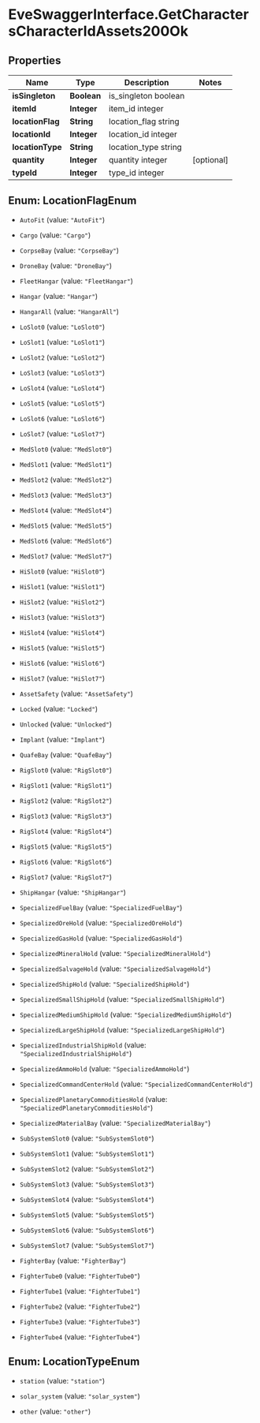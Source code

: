 # EveSwaggerInterface.GetCharactersCharacterIdAssets200Ok

## Properties
Name | Type | Description | Notes
------------ | ------------- | ------------- | -------------
**isSingleton** | **Boolean** | is_singleton boolean | 
**itemId** | **Integer** | item_id integer | 
**locationFlag** | **String** | location_flag string | 
**locationId** | **Integer** | location_id integer | 
**locationType** | **String** | location_type string | 
**quantity** | **Integer** | quantity integer | [optional] 
**typeId** | **Integer** | type_id integer | 


<a name="LocationFlagEnum"></a>
## Enum: LocationFlagEnum


* `AutoFit` (value: `"AutoFit"`)

* `Cargo` (value: `"Cargo"`)

* `CorpseBay` (value: `"CorpseBay"`)

* `DroneBay` (value: `"DroneBay"`)

* `FleetHangar` (value: `"FleetHangar"`)

* `Hangar` (value: `"Hangar"`)

* `HangarAll` (value: `"HangarAll"`)

* `LoSlot0` (value: `"LoSlot0"`)

* `LoSlot1` (value: `"LoSlot1"`)

* `LoSlot2` (value: `"LoSlot2"`)

* `LoSlot3` (value: `"LoSlot3"`)

* `LoSlot4` (value: `"LoSlot4"`)

* `LoSlot5` (value: `"LoSlot5"`)

* `LoSlot6` (value: `"LoSlot6"`)

* `LoSlot7` (value: `"LoSlot7"`)

* `MedSlot0` (value: `"MedSlot0"`)

* `MedSlot1` (value: `"MedSlot1"`)

* `MedSlot2` (value: `"MedSlot2"`)

* `MedSlot3` (value: `"MedSlot3"`)

* `MedSlot4` (value: `"MedSlot4"`)

* `MedSlot5` (value: `"MedSlot5"`)

* `MedSlot6` (value: `"MedSlot6"`)

* `MedSlot7` (value: `"MedSlot7"`)

* `HiSlot0` (value: `"HiSlot0"`)

* `HiSlot1` (value: `"HiSlot1"`)

* `HiSlot2` (value: `"HiSlot2"`)

* `HiSlot3` (value: `"HiSlot3"`)

* `HiSlot4` (value: `"HiSlot4"`)

* `HiSlot5` (value: `"HiSlot5"`)

* `HiSlot6` (value: `"HiSlot6"`)

* `HiSlot7` (value: `"HiSlot7"`)

* `AssetSafety` (value: `"AssetSafety"`)

* `Locked` (value: `"Locked"`)

* `Unlocked` (value: `"Unlocked"`)

* `Implant` (value: `"Implant"`)

* `QuafeBay` (value: `"QuafeBay"`)

* `RigSlot0` (value: `"RigSlot0"`)

* `RigSlot1` (value: `"RigSlot1"`)

* `RigSlot2` (value: `"RigSlot2"`)

* `RigSlot3` (value: `"RigSlot3"`)

* `RigSlot4` (value: `"RigSlot4"`)

* `RigSlot5` (value: `"RigSlot5"`)

* `RigSlot6` (value: `"RigSlot6"`)

* `RigSlot7` (value: `"RigSlot7"`)

* `ShipHangar` (value: `"ShipHangar"`)

* `SpecializedFuelBay` (value: `"SpecializedFuelBay"`)

* `SpecializedOreHold` (value: `"SpecializedOreHold"`)

* `SpecializedGasHold` (value: `"SpecializedGasHold"`)

* `SpecializedMineralHold` (value: `"SpecializedMineralHold"`)

* `SpecializedSalvageHold` (value: `"SpecializedSalvageHold"`)

* `SpecializedShipHold` (value: `"SpecializedShipHold"`)

* `SpecializedSmallShipHold` (value: `"SpecializedSmallShipHold"`)

* `SpecializedMediumShipHold` (value: `"SpecializedMediumShipHold"`)

* `SpecializedLargeShipHold` (value: `"SpecializedLargeShipHold"`)

* `SpecializedIndustrialShipHold` (value: `"SpecializedIndustrialShipHold"`)

* `SpecializedAmmoHold` (value: `"SpecializedAmmoHold"`)

* `SpecializedCommandCenterHold` (value: `"SpecializedCommandCenterHold"`)

* `SpecializedPlanetaryCommoditiesHold` (value: `"SpecializedPlanetaryCommoditiesHold"`)

* `SpecializedMaterialBay` (value: `"SpecializedMaterialBay"`)

* `SubSystemSlot0` (value: `"SubSystemSlot0"`)

* `SubSystemSlot1` (value: `"SubSystemSlot1"`)

* `SubSystemSlot2` (value: `"SubSystemSlot2"`)

* `SubSystemSlot3` (value: `"SubSystemSlot3"`)

* `SubSystemSlot4` (value: `"SubSystemSlot4"`)

* `SubSystemSlot5` (value: `"SubSystemSlot5"`)

* `SubSystemSlot6` (value: `"SubSystemSlot6"`)

* `SubSystemSlot7` (value: `"SubSystemSlot7"`)

* `FighterBay` (value: `"FighterBay"`)

* `FighterTube0` (value: `"FighterTube0"`)

* `FighterTube1` (value: `"FighterTube1"`)

* `FighterTube2` (value: `"FighterTube2"`)

* `FighterTube3` (value: `"FighterTube3"`)

* `FighterTube4` (value: `"FighterTube4"`)




<a name="LocationTypeEnum"></a>
## Enum: LocationTypeEnum


* `station` (value: `"station"`)

* `solar_system` (value: `"solar_system"`)

* `other` (value: `"other"`)




